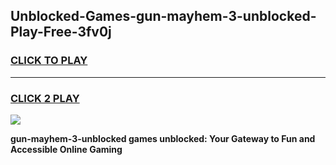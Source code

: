 
## Unblocked-Games-gun-mayhem-3-unblocked-Play-Free-3fv0j
<h3>
<a href="https://premium76.site?title=gun-mayhem-3-unblocked&ref=23A">CLICK TO PLAY</a></h3>
<hr>

<h3>
<a href="https://premium76.site?title=gun-mayhem-3-unblocked&ref=23A">CLICK 2 PLAY</a>
  
</h3>

<a href="https://premium76.site?title=gun-mayhem-3-unblocked&ref=23A"><img src="https://clearcache.store/games.png"></a>


**gun-mayhem-3-unblocked games unblocked: Your Gateway to Fun and Accessible Online Gaming**
